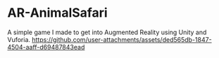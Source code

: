 # AR-AnimalSafari
A simple game I made to get into Augmented Reality using Unity and Vuforia.
https://github.com/user-attachments/assets/ded565db-1847-4504-aaff-d69487843ead

